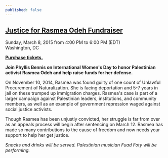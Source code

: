 ```yaml
---
published: false
---
```


## [ Justice for Rasmea Odeh Fundraiser](https://www.eventbrite.com/e/justice-for-rasmea-odeh-fundraiser-tickets-15864854206)

Sunday, March 8, 2015 from 4:00 PM to 6:00 PM (EDT)
<br>Washington, DC

[**Purchase tickets.**](https://www.eventbrite.com/e/justice-for-rasmea-odeh-fundraiser-tickets-15864854206)

**Join Phyllis Bennis on International Women's Day to honor Palestinian activist Rasmea Odeh and help raise funds for her defense.**

On November 10, 2014, Rasmea was found guilty of one count of Unlawful Procurement of Naturalization. She is facing deportation and 5-7 years in jail on these trumped up immigration charges. Rasmea's case is part of a larger campaign against Palestinian leaders, institutions, and community members, as well as an example of government repression waged against social justice activists. 

Though Rasmea has been unjustly convicted, her struggle is far from over as an appeals process will begin after sentencing on March 12. Rasmea has made so many contributions to the cause of freedom and now needs your support to help her get justice. 

_Snacks and drinks will be served. Palestinian musician Fuad Foty will be performing._